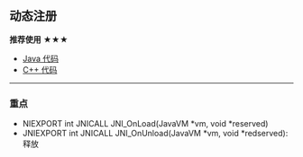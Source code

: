 ## 动态注册
 **推荐使用** ★★★

- [Java 代码](../../../../../app/src/main/java/cn/kk/ndk/jni/DynamicRegisterDemo.java)
- [C++ 代码](../../../../../app/src/main/cpp/DynamicRegisterDemo.cpp)

---

### 重点

- NIEXPORT int JNICALL JNI_OnLoad(JavaVM *vm, void *reserved)
- JNIEXPORT int JNICALL JNI_OnUnload(JavaVM *vm, void *redserved): 释放

